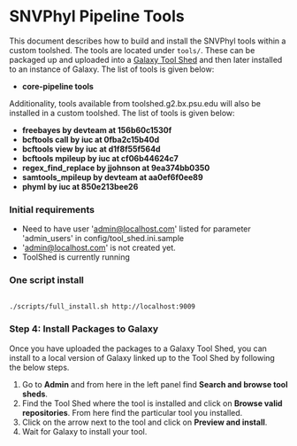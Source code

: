 SNVPhyl Pipeline Tools
======================

This document describes how to build and install the SNVPhyl tools within a custom toolshed.  The tools are located under `tools/`.  These can be packaged up and uploaded into a [Galaxy Tool Shed][] and then later installed to an instance of Galaxy.  The list of tools is given below:

* **core-pipeline tools**

Additionality, tools available from toolshed.g2.bx.psu.edu will also be installed in a custom toolshed. The list of tools is given below:

* **freebayes by devteam at 156b60c1530f**
* **bcftools call by iuc at 0fba2c15b40d**
* **bcftools view by iuc at d1f8f55f564d**
* **bcftools mpileup by iuc at cf06b44624c7**
* **regex_find_replace by jjohnson at 9ea374bb0350**
* **samtools_mpileup by devteam at aa0ef6f0ee89**
* **phyml by iuc at 850e213bee26**


### Initial requirements

* Need to have user 'admin@localhost.com' listed for parameter 'admin_users' in config/tool_shed.ini.sample
* 'admin@localhost.com' is not created yet.
* ToolShed is currently running

### One script install


```bash

./scripts/full_install.sh http://localhost:9009
```

### Step 4: Install Packages to Galaxy

Once you have uploaded the packages to a Galaxy Tool Shed, you can install to a local version of Galaxy linked up to the Tool Shed by following the below steps.

1. Go to **Admin** and from here in the left panel find **Search and browse tool sheds**.
2. Find the Tool Shed where the tool is installed and click on **Browse valid repositories**.  From here find the particular tool you installed.
3. Click on the arrow next to the tool and click on **Preview and install**.
4. Wait for Galaxy to install your tool.

[Core Phylogenomis Pipeline]: https://github.com/apetkau/core-phylogenomics
[Galaxy Tool Shed]: https://wiki.galaxyproject.org/ToolShed
[Production Server Setup]: https://wiki.galaxyproject.org/Admin/Config/Performance/ProductionServer
[Testing Installed Tools]: https://wiki.galaxyproject.org/TestingInstalledTools
[IRIDA Galaxy Setup]: https://irida.corefacility.ca/irida/irida-install-documentation/tree/master/galaxy
[Automated Tool Tests]: https://wiki.galaxyproject.org/AutomatedToolTests
[Hosting a Local Tool Shed]: https://wiki.galaxyproject.org/HostingALocalToolShed
[Install and Test Certification]: https://wiki.galaxyproject.org/InstallAndTestCertification
[Tool Testing Enhancements]: http://dev.list.galaxyproject.org/Tool-Testing-Enhancements-td4663799.html
